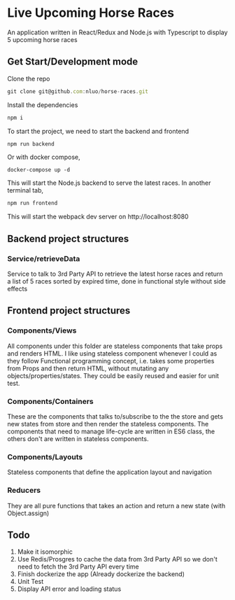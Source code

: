 # Live Upcoming Horse Races
An application written in React/Redux and Node.js with Typescript to display 5 upcoming horse races

## Get Start/Development mode

Clone the repo

```javascript
git clone git@github.com:nluo/horse-races.git
```
Install the dependencies

```javascript
npm i
```

To start the project, we need to start the backend and frontend

```javascript
npm run backend
```
Or with docker compose,
```code
docker-compose up -d

```
This will start the Node.js backend to serve the latest races. In another terminal tab,

```javascript
npm run frontend
```

This will start the webpack dev server on http://localhost:8080

## Backend project structures

### Service/retrieveData

Service to talk to 3rd Party API to retrieve the latest horse races and return a list of 5 races sorted by expired time, done in functional style without side effects

## Frontend project structures

### Components/Views

All components under this folder are stateless components that take props and renders HTML. I like using stateless component whenever I could as they follow Functional programming concept, i.e. takes some properties from Props and then return HTML, without mutating any objects/properties/states. They could be easily reused and easier for unit test.

### Components/Containers
These are the components that talks to/subscribe to the the store and gets new states from store and then render the stateless components. The components that need to manage life-cycle are written in ES6 class, the others don't are written in stateless components.

### Components/Layouts
Stateless components that define the application layout and navigation

### Reducers
They are all pure functions that takes an action and return a new state (with Object.assign)


## Todo

1. Make it isomorphic 
2. Use Redis/Prosgres to cache the data from 3rd Party API so we don't need to fetch the 3rd Party API every time
3. Finish dockerize the app (Already dockerize the backend)
4. Unit Test
5. Display API error and loading status

